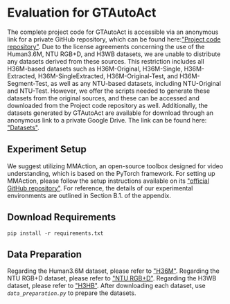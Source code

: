 # Evaluation for GTAutoAct
The complete project code for GTAutoAct is accessible via an anonymous link for a private GitHub repository, which can be found here:["Project code repository"](https://anonymous.4open.science/r/GTAutoAct-4CB6/README.md).
Due to the license agreements concerning the use of the Human3.6M, NTU RGB+D, and H3WB datasets, we are unable to distribute any datasets derived from these sources. 
This restriction includes all H36M-based datasets such as H36M-Original, H36M-Single, H36M-Extracted, H36M-SingleExtracted, H36M-Original-Test, and H36M-Segment-Test, as well as any NTU-based datasets, including NTU-Original and NTU-Test.
However, we offer the scripts needed to generate these datasets from the original sources, and these can be accessed and downloaded from the Project code repository as well.
Additionally, the datasets generated by GTAutoAct are available for download through an anonymous link to a private Google Drive. The link can be found here: ["Datasets"](https://drive.google.com/drive/folders/1rZm-IZT45KjDLVDC3C_qOn7IPGVokPKH?usp=drive_link).

## Experiment Setup
We suggest utilizing MMAction, an open-source toolbox designed for video understanding, which is based on the PyTorch framework.
For setting up MMAction, please follow the setup instructions available on its ["official GitHub repository"](https://github.com/open-mmlab/mmaction2). 
For reference, the details of our experimental environments are outlined in Section B.1. of the appendix.

## Download Requirements
```
pip install -r requirements.txt
```

## Data Preparation
Regarding the Human3.6M dataset, please refer to ["H36M"](http://vision.imar.ro/human3.6m/description.php).
Regarding the NTU RGB+D dataset, please refer to ["NTU RGB+D"](https://rose1.ntu.edu.sg/dataset/actionRecognition/).
Regarding the H3WB dataset, please refer to ["H3HB"](https://github.com/wholebody3d/wholebody3d).
After downloading each dataset, use *`data_preparation.py`* to prepare the datasets.
